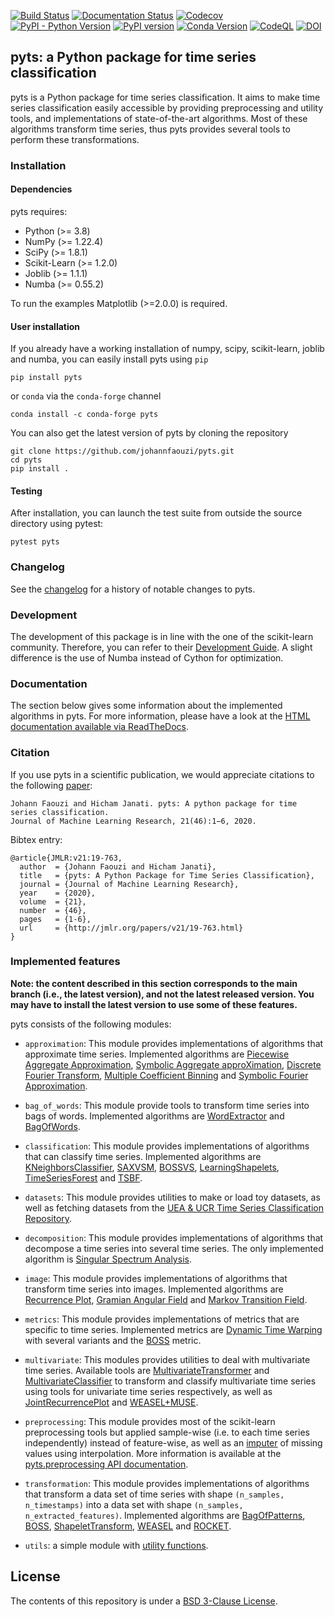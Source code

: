 [![Build Status](https://dev.azure.com/johannfaouzi0034/johannfaouzi/_apis/build/status/johannfaouzi.pyts?branchName=main)](https://dev.azure.com/johannfaouzi0034/johannfaouzi/_build/latest?definitionId=1&branchName=main)
[![Documentation Status](https://readthedocs.org/projects/pyts/badge/?version=latest)](https://pyts.readthedocs.io/)
[![Codecov](https://codecov.io/gh/johannfaouzi/pyts/branch/main/graph/badge.svg)](https://codecov.io/gh/johannfaouzi/pyts)
[![PyPI - Python Version](https://img.shields.io/pypi/pyversions/pyts.svg)](https://img.shields.io/pypi/pyversions/pyts.svg)
[![PyPI version](https://badge.fury.io/py/pyts.svg)](https://badge.fury.io/py/pyts)
[![Conda Version](https://img.shields.io/conda/vn/conda-forge/pyts.svg)](https://anaconda.org/conda-forge/pyts)
[![CodeQL](https://github.com/johannfaouzi/pyts/workflows/CodeQL/badge.svg)](https://github.com/johannfaouzi/pyts/actions?query=workflow%3ACodeQL)
[![DOI](https://zenodo.org/badge/DOI/10.5281/zenodo.1244152.svg)](https://doi.org/10.5281/zenodo.1244152)

## pyts: a Python package for time series classification

pyts is a Python package for time series classification. It
aims to make time series classification easily accessible by providing
preprocessing and utility tools, and implementations of
state-of-the-art algorithms. Most of these algorithms transform time series,
thus pyts provides several tools to perform these transformations.


### Installation

#### Dependencies

pyts requires:

- Python (>= 3.8)
- NumPy (>= 1.22.4)
- SciPy (>= 1.8.1)
- Scikit-Learn (>= 1.2.0)
- Joblib (>= 1.1.1)
- Numba (>= 0.55.2)

To run the examples Matplotlib (>=2.0.0) is required.


#### User installation

If you already have a working installation of numpy, scipy, scikit-learn,
joblib and numba, you can easily install pyts using ``pip``

    pip install pyts

or ``conda`` via the ``conda-forge`` channel

    conda install -c conda-forge pyts

You can also get the latest version of pyts by cloning the repository

    git clone https://github.com/johannfaouzi/pyts.git
    cd pyts
    pip install .


#### Testing

After installation, you can launch the test suite from outside the source
directory using pytest:

    pytest pyts


### Changelog

See the [changelog](https://pyts.readthedocs.io/en/stable/changelog.html)
for a history of notable changes to pyts.

### Development

The development of this package is in line with the one of the scikit-learn
community. Therefore, you can refer to their
[Development Guide](https://scikit-learn.org/stable/developers/). A slight
difference is the use of Numba instead of Cython for optimization.

### Documentation

The section below gives some information about the implemented algorithms in pyts.
For more information, please have a look at the
[HTML documentation available via ReadTheDocs](https://pyts.readthedocs.io/).

### Citation

If you use pyts in a scientific publication, we would appreciate
citations to the following [paper](http://www.jmlr.org/papers/v21/19-763.html):
```
Johann Faouzi and Hicham Janati. pyts: A python package for time series classification.
Journal of Machine Learning Research, 21(46):1−6, 2020.
```

Bibtex entry:
```
@article{JMLR:v21:19-763,
  author  = {Johann Faouzi and Hicham Janati},
  title   = {pyts: A Python Package for Time Series Classification},
  journal = {Journal of Machine Learning Research},
  year    = {2020},
  volume  = {21},
  number  = {46},
  pages   = {1-6},
  url     = {http://jmlr.org/papers/v21/19-763.html}
}
```

### Implemented features

**Note: the content described in this section corresponds to the main branch
(i.e., the latest version), and not the latest released version. You may have to
install the latest version to use some of these features.**

pyts consists of the following modules:

- `approximation`: This module provides implementations of algorithms that
approximate time series. Implemented algorithms are
[Piecewise Aggregate Approximation](https://pyts.readthedocs.io/en/latest/generated/pyts.approximation.PiecewiseAggregateApproximation.html),
[Symbolic Aggregate approXimation](https://pyts.readthedocs.io/en/latest/generated/pyts.approximation.SymbolicAggregateApproximation.html),
[Discrete Fourier Transform](https://pyts.readthedocs.io/en/latest/generated/pyts.approximation.DiscreteFourierTransform.html),
[Multiple Coefficient Binning](https://pyts.readthedocs.io/en/latest/generated/pyts.approximation.MultipleCoefficientBinning.html) and
[Symbolic Fourier Approximation](https://pyts.readthedocs.io/en/latest/generated/pyts.approximation.SymbolicFourierApproximation.html).

- `bag_of_words`: This module provide tools to transform time series into bags
of words. Implemented algorithms are
[WordExtractor](https://pyts.readthedocs.io/en/latest/generated/pyts.bag_of_words.WordExtractor.html) and
[BagOfWords](https://pyts.readthedocs.io/en/latest/generated/pyts.bag_of_words.BagOfWords.html).


- `classification`: This module provides implementations of algorithms that
can classify time series. Implemented algorithms are
[KNeighborsClassifier](https://pyts.readthedocs.io/en/latest/generated/pyts.classification.KNeighborsClassifier.html),
[SAXVSM](https://pyts.readthedocs.io/en/latest/generated/pyts.classification.SAXVSM.html),
[BOSSVS](https://pyts.readthedocs.io/en/latest/generated/pyts.classification.BOSSVS.html),
[LearningShapelets](https://pyts.readthedocs.io/en/latest/generated/pyts.classification.LearningShapelets.html),
[TimeSeriesForest](https://pyts.readthedocs.io/en/latest/generated/pyts.classification.TimeSeriesForest.html) and
[TSBF](https://pyts.readthedocs.io/en/latest/generated/pyts.classification.TSBF.html).

- `datasets`: This module provides utilities to make or load toy datasets,
as well as fetching datasets from the
[UEA & UCR Time Series Classification Repository](http://www.timeseriesclassification.com).

- `decomposition`: This module provides implementations of algorithms that
decompose a time series into several time series. The only implemented
algorithm is
[Singular Spectrum Analysis](https://pyts.readthedocs.io/en/latest/generated/pyts.decomposition.SingularSpectrumAnalysis.html).

- `image`: This module provides implementations of algorithms that transform
time series into images. Implemented algorithms are
[Recurrence Plot](https://pyts.readthedocs.io/en/latest/generated/pyts.image.RecurrencePlot.html),
[Gramian Angular Field](https://pyts.readthedocs.io/en/latest/generated/pyts.image.GramianAngularField.html) and
[Markov Transition Field](https://pyts.readthedocs.io/en/latest/generated/pyts.image.MarkovTransitionField.html).

- `metrics`: This module provides implementations of metrics that are specific
to time series. Implemented metrics are
[Dynamic Time Warping](https://pyts.readthedocs.io/en/latest/generated/pyts.metrics.dtw.html)
with several variants and the
[BOSS](https://pyts.readthedocs.io/en/latest/generated/pyts.metrics.boss.html)
metric.

- `multivariate`: This modules provides utilities to deal with multivariate
time series. Available tools are
[MultivariateTransformer](https://pyts.readthedocs.io/en/latest/generated/pyts.multivariate.transformation.MultivariateTransformer.html) and
[MultivariateClassifier](https://pyts.readthedocs.io/en/latest/generated/pyts.multivariate.classification.MultivariateClassifier.html)
to transform and classify multivariate time series using tools for univariate
time series respectively, as well as
[JointRecurrencePlot](https://pyts.readthedocs.io/en/latest/generated/pyts.multivariate.image.JointRecurrencePlot.html) and
[WEASEL+MUSE](https://pyts.readthedocs.io/en/latest/generated/pyts.multivariate.transformation.WEASELMUSE.html).

- `preprocessing`: This module provides most of the scikit-learn preprocessing
tools but applied sample-wise (i.e. to each time series independently) instead
of feature-wise, as well as an
[imputer](https://pyts.readthedocs.io/en/latest/generated/pyts.preprocessing.InterpolationImputer.html)
of missing values using interpolation. More information is available at the
[pyts.preprocessing API documentation](https://pyts.readthedocs.io/en/latest/api.html#module-pyts.preprocessing).

- `transformation`: This module provides implementations of algorithms that
transform a data set of time series with shape `(n_samples, n_timestamps)` into
a data set with shape `(n_samples, n_extracted_features)`. Implemented algorithms are
[BagOfPatterns](https://pyts.readthedocs.io/en/latest/generated/pyts.transformation.BagOfPatterns.html),
[BOSS](https://pyts.readthedocs.io/en/latest/generated/pyts.transformation.BOSS.html),
[ShapeletTransform](https://pyts.readthedocs.io/en/latest/generated/pyts.transformation.ShapeletTransform.html),
[WEASEL](https://pyts.readthedocs.io/en/latest/generated/pyts.transformation.WEASEL.html) and
[ROCKET](https://pyts.readthedocs.io/en/latest/generated/pyts.transformation.ROCKET.html).

- `utils`: a simple module with
[utility functions](https://pyts.readthedocs.io/en/latest/api.html#module-pyts.utils).

## License
The contents of this repository is under a [BSD 3-Clause License](https://github.com/johannfaouzi/pyts/blob/main/LICENSE.txt).
